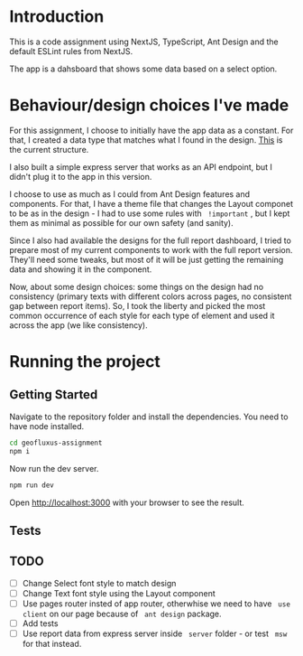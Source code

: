 # Introduction

This is a code assignment using NextJS, TypeScript, Ant Design and the default ESLint rules from NextJS.

The app is a dahsboard that shows some data based on a select option.

# Behaviour/design choices I've made

For this assignment, I choose to initially have the app data as a constant. For that, I created a data type that matches what I found in the design. [This](https://github.com/anakarinamorales/geofluxus-assignment/blob/develop/src/utils/constants.ts#L50) is the current structure.

I also built a simple express server that works as an API endpoint, but I didn't plug it to the app in this version.

I choose to use as much as I could from Ant Design features and components. For that, I have a theme file that changes the Layout componet to be as in the design - I had to use some rules with ` !important` , but I kept them as minimal as possible for our own safety (and sanity).

Since I also had available the designs for the full report dashboard, I tried to prepare most of my current components to work with the full report version. They'll need some tweaks, but most of it will be just getting the remaining data and showing it in the component.

Now, about some design choices: some things on the design had no consistency (primary texts with different colors across pages, no consistent gap between report items). So, I took the liberty and picked the most common occurrence of each style for each type of element and used it across the app (we like consistency).

# Running the project

## Getting Started

Navigate to the repository folder and install the dependencies. You need to have node installed.

```bash
cd geofluxus-assignment
npm i
```

Now run the dev server.

```bash
npm run dev
```

Open [http://localhost:3000](http://localhost:3000) with your browser to see the result.

## Tests

## TODO

-   [ ] Change Select font style to match design
-   [ ] Change Text font style using the Layout component
-   [ ] Use pages router insted of app router, otherwhise we need to have ` use client` on our page because of ` ant design` package.
-   [ ] Add tests
-   [ ] Use report data from express server inside ` server` folder - or test ` msw` for that instead.
